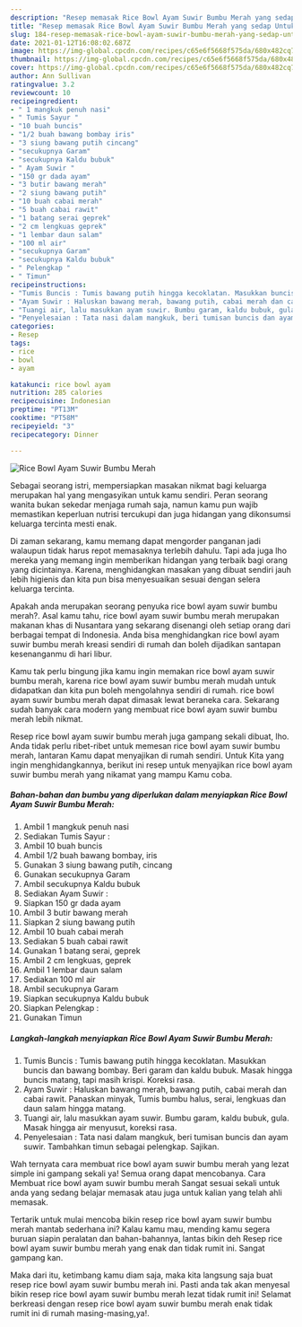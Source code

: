 ```yaml
---
description: "Resep memasak Rice Bowl Ayam Suwir Bumbu Merah yang sedap Untuk Jualan"
title: "Resep memasak Rice Bowl Ayam Suwir Bumbu Merah yang sedap Untuk Jualan"
slug: 184-resep-memasak-rice-bowl-ayam-suwir-bumbu-merah-yang-sedap-untuk-jualan
date: 2021-01-12T16:08:02.687Z
image: https://img-global.cpcdn.com/recipes/c65e6f5668f575da/680x482cq70/rice-bowl-ayam-suwir-bumbu-merah-foto-resep-utama.jpg
thumbnail: https://img-global.cpcdn.com/recipes/c65e6f5668f575da/680x482cq70/rice-bowl-ayam-suwir-bumbu-merah-foto-resep-utama.jpg
cover: https://img-global.cpcdn.com/recipes/c65e6f5668f575da/680x482cq70/rice-bowl-ayam-suwir-bumbu-merah-foto-resep-utama.jpg
author: Ann Sullivan
ratingvalue: 3.2
reviewcount: 10
recipeingredient:
- " 1 mangkuk penuh nasi"
- " Tumis Sayur "
- "10 buah buncis"
- "1/2 buah bawang bombay iris"
- "3 siung bawang putih cincang"
- "secukupnya Garam"
- "secukupnya Kaldu bubuk"
- " Ayam Suwir "
- "150 gr dada ayam"
- "3 butir bawang merah"
- "2 siung bawang putih"
- "10 buah cabai merah"
- "5 buah cabai rawit"
- "1 batang serai geprek"
- "2 cm lengkuas geprek"
- "1 lembar daun salam"
- "100 ml air"
- "secukupnya Garam"
- "secukupnya Kaldu bubuk"
- " Pelengkap "
- " Timun"
recipeinstructions:
- "Tumis Buncis : Tumis bawang putih hingga kecoklatan. Masukkan buncis dan bawang bombay. Beri garam dan kaldu bubuk. Masak hingga buncis matang, tapi masih krispi. Koreksi rasa."
- "Ayam Suwir : Haluskan bawang merah, bawang putih, cabai merah dan cabai rawit. Panaskan minyak, Tumis bumbu halus, serai, lengkuas dan daun salam hingga matang."
- "Tuangi air, lalu masukkan ayam suwir. Bumbu garam, kaldu bubuk, gula. Masak hingga air menyusut, koreksi rasa."
- "Penyelesaian : Tata nasi dalam mangkuk, beri tumisan buncis dan ayam suwir. Tambahkan timun sebagai pelengkap. Sajikan."
categories:
- Resep
tags:
- rice
- bowl
- ayam

katakunci: rice bowl ayam 
nutrition: 285 calories
recipecuisine: Indonesian
preptime: "PT13M"
cooktime: "PT58M"
recipeyield: "3"
recipecategory: Dinner

---
```



![Rice Bowl Ayam Suwir Bumbu Merah](https://img-global.cpcdn.com/recipes/c65e6f5668f575da/680x482cq70/rice-bowl-ayam-suwir-bumbu-merah-foto-resep-utama.jpg)

Sebagai seorang istri, mempersiapkan masakan nikmat bagi keluarga merupakan hal yang mengasyikan untuk kamu sendiri. Peran seorang  wanita bukan sekedar menjaga rumah saja, namun kamu pun wajib memastikan keperluan nutrisi tercukupi dan juga hidangan yang dikonsumsi keluarga tercinta mesti enak.

Di zaman  sekarang, kamu memang dapat mengorder panganan jadi walaupun tidak harus repot memasaknya terlebih dahulu. Tapi ada juga lho mereka yang memang ingin memberikan hidangan yang terbaik bagi orang yang dicintainya. Karena, menghidangkan masakan yang dibuat sendiri jauh lebih higienis dan kita pun bisa menyesuaikan sesuai dengan selera keluarga tercinta. 



Apakah anda merupakan seorang penyuka rice bowl ayam suwir bumbu merah?. Asal kamu tahu, rice bowl ayam suwir bumbu merah merupakan makanan khas di Nusantara yang sekarang disenangi oleh setiap orang dari berbagai tempat di Indonesia. Anda bisa menghidangkan rice bowl ayam suwir bumbu merah kreasi sendiri di rumah dan boleh dijadikan santapan kesenanganmu di hari libur.

Kamu tak perlu bingung jika kamu ingin memakan rice bowl ayam suwir bumbu merah, karena rice bowl ayam suwir bumbu merah mudah untuk didapatkan dan kita pun boleh mengolahnya sendiri di rumah. rice bowl ayam suwir bumbu merah dapat dimasak lewat beraneka cara. Sekarang sudah banyak cara modern yang membuat rice bowl ayam suwir bumbu merah lebih nikmat.

Resep rice bowl ayam suwir bumbu merah juga gampang sekali dibuat, lho. Anda tidak perlu ribet-ribet untuk memesan rice bowl ayam suwir bumbu merah, lantaran Kamu dapat menyajikan di rumah sendiri. Untuk Kita yang ingin menghidangkannya, berikut ini resep untuk menyajikan rice bowl ayam suwir bumbu merah yang nikamat yang mampu Kamu coba.

<!--inarticleads1-->

##### Bahan-bahan dan bumbu yang diperlukan dalam menyiapkan Rice Bowl Ayam Suwir Bumbu Merah:

1. Ambil  1 mangkuk penuh nasi
1. Sediakan  Tumis Sayur :
1. Ambil 10 buah buncis
1. Ambil 1/2 buah bawang bombay, iris
1. Gunakan 3 siung bawang putih, cincang
1. Gunakan secukupnya Garam
1. Ambil secukupnya Kaldu bubuk
1. Sediakan  Ayam Suwir :
1. Siapkan 150 gr dada ayam
1. Ambil 3 butir bawang merah
1. Siapkan 2 siung bawang putih
1. Ambil 10 buah cabai merah
1. Sediakan 5 buah cabai rawit
1. Gunakan 1 batang serai, geprek
1. Ambil 2 cm lengkuas, geprek
1. Ambil 1 lembar daun salam
1. Sediakan 100 ml air
1. Ambil secukupnya Garam
1. Siapkan secukupnya Kaldu bubuk
1. Siapkan  Pelengkap :
1. Gunakan  Timun




<!--inarticleads2-->

##### Langkah-langkah menyiapkan Rice Bowl Ayam Suwir Bumbu Merah:

1. Tumis Buncis : Tumis bawang putih hingga kecoklatan. Masukkan buncis dan bawang bombay. Beri garam dan kaldu bubuk. Masak hingga buncis matang, tapi masih krispi. Koreksi rasa.
1. Ayam Suwir : Haluskan bawang merah, bawang putih, cabai merah dan cabai rawit. Panaskan minyak, Tumis bumbu halus, serai, lengkuas dan daun salam hingga matang.
1. Tuangi air, lalu masukkan ayam suwir. Bumbu garam, kaldu bubuk, gula. Masak hingga air menyusut, koreksi rasa.
1. Penyelesaian : Tata nasi dalam mangkuk, beri tumisan buncis dan ayam suwir. Tambahkan timun sebagai pelengkap. Sajikan.




Wah ternyata cara membuat rice bowl ayam suwir bumbu merah yang lezat simple ini gampang sekali ya! Semua orang dapat mencobanya. Cara Membuat rice bowl ayam suwir bumbu merah Sangat sesuai sekali untuk anda yang sedang belajar memasak atau juga untuk kalian yang telah ahli memasak.

Tertarik untuk mulai mencoba bikin resep rice bowl ayam suwir bumbu merah mantab sederhana ini? Kalau kamu mau, mending kamu segera buruan siapin peralatan dan bahan-bahannya, lantas bikin deh Resep rice bowl ayam suwir bumbu merah yang enak dan tidak rumit ini. Sangat gampang kan. 

Maka dari itu, ketimbang kamu diam saja, maka kita langsung saja buat resep rice bowl ayam suwir bumbu merah ini. Pasti anda tak akan menyesal bikin resep rice bowl ayam suwir bumbu merah lezat tidak rumit ini! Selamat berkreasi dengan resep rice bowl ayam suwir bumbu merah enak tidak rumit ini di rumah masing-masing,ya!.

